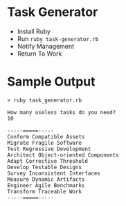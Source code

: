 Task Generator
==============

* Install Ruby
* Run `ruby task-generator.rb`
* Notify Management
* Return To Work

Sample Output
=============
```script
> ruby task_generator.rb

How many useless tasks do you need?
10

-----=====-----
Conform Compatible Assets
Migrate Fragile Software
Test Regressive Development
Architect Object-oriented Components
Adapt Corrective Threshold
Develop Testable Designs
Survey Inconsistent Interfaces
Measure Dynamic Artifacts
Engineer Agile Benchmarks
Transform Traceable Work
-----=====-----

```
